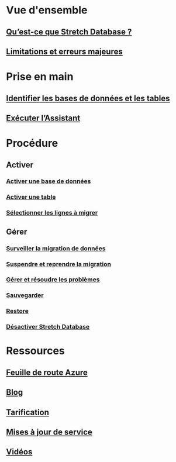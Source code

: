

# Vue d'ensemble


## [Qu’est-ce que Stretch Database ?](/sql/sql-server/stretch-database/stretch-database)


## [Limitations et erreurs majeures](/sql/sql-server/stretch-database/limitations-for-stretch-database)



# Prise en main


## [Identifier les bases de données et les tables](/sql/sql-server/stretch-database/stretch-database-databases-and-tables-stretch-database-advisor)


## [Exécuter l’Assistant](/sql/sql-server/stretch-database/get-started-by-running-the-enable-database-for-stretch-wizard)



# Procédure


## Activer


### [Activer une base de données](/sql/sql-server/stretch-database/enable-stretch-database-for-a-database)


### [Activer une table](/sql/sql-server/stretch-database/enable-stretch-database-for-a-table)


### [Sélectionner les lignes à migrer](/sql/sql-server/stretch-database/select-rows-to-migrate-by-using-a-filter-function-stretch-database)


## Gérer


### [Surveiller la migration de données](/sql/sql-server/stretch-database/monitor-and-troubleshoot-data-migration-stretch-database)


### [Suspendre et reprendre la migration](/sql/sql-server/stretch-database/pause-and-resume-data-migration-stretch-database)


### [Gérer et résoudre les problèmes](/sql/sql-server/stretch-database/manage-and-troubleshoot-stretch-database)


### [Sauvegarder](/sql/sql-server/stretch-database/backup-stretch-enabled-databases-stretch-database)


### [Restore](/sql/sql-server/stretch-database/restore-stretch-enabled-databases-stretch-database)


### [Désactiver Stretch Database](/sql/sql-server/stretch-database/disable-stretch-database-and-bring-back-remote-data)



# Ressources


## [Feuille de route Azure](https://azure.microsoft.com/roadmap/)


## [Blog](https://blogs.technet.microsoft.com/dataplatforminsider/tag/stretch-database/)


## [Tarification](https://azure.microsoft.com/pricing/details/sql-server-stretch-database/)


## [Mises à jour de service](https://azure.microsoft.com/updates/?product=sql-server-stretch-database)


## [Vidéos](https://azure.microsoft.com/documentation/videos/index/?services=sql-server-stretch-database)
